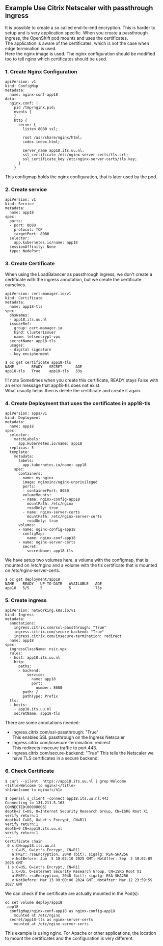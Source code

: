 ## Example Use Citrix Netscaler with passthrough ingress

It is possible to create a so called end-to-end encryption. This is harder to setup and is very application specific.
When you create a passthrough ingress, the OpenShift pod mounts and uses the certificates.  
The application is aware of the certificates, which is not the case when edge termination is used.  
Here the nginx image is used. The nginx configuration should be modified too to tell nginx which certificates should be used.

### 1. Create Nginx Configuration

```code
apiVersion: v1
kind: ConfigMap
metadata:
  name: nginx-conf-app18
data:
  nginx.conf: |
    pid /tmp/nginx.pid;
    events {
    }
    http {
      server {
        listen 8080 ssl;

        root /usr/share/nginx/html;
        index index.html;

        server_name app18.its.uu.nl;
        ssl_certificate /etc/nginx-server-certs/tls.crt;
        ssl_certificate_key /etc/nginx-server-certs/tls.key;
      }
    }
```

This configmap holds the nginx configuration, that is later used by the pod.

### 2. Create service

```code
apiVersion: v1
kind: Service
metadata:
  name: app18
spec:
  ports:
  - port: 8080
    protocol: TCP
    targetPort: 8080
  selector:
    app.kubernetes.io/name: app18
  sessionAffinity: None
  type: NodePort
```

### 3. Create Certificate

When using the LoadBalancer as passthrough ingress, we don't create a certificate with the ingress annotation, but we create the certificate ourselves.

```code
apiVersion: cert-manager.io/v1
kind: Certificate
metadata:
  name: app18-tls
spec:
  dnsNames:
  - app18.its.uu.nl
  issuerRef:
    group: cert-manager.io
    kind: ClusterIssuer
    name: letsencrypt-vpx
  secretName: app18-tls
  usages:
  - digital signature
  - key encipherment
```

```code
$ oc get certificate app18-tls
NAME        READY   SECRET      AGE
app18-tls   True    app18-tls   33s
```

!!! note
    Sometimes when you create this certificate, READY stays False with an error message that app18-tls does not exist.  
    What usually helps then is delete the certificate and create it again.
    
### 4. Create Deployment that uses the certificates in app18-tls

```code
apiVersion: apps/v1
kind: Deployment
metadata:
  name: app18
spec:
  selector:
    matchLabels:
      app.kubernetes.io/name: app18
  replicas: 5
  template:
    metadata:
      labels:
        app.kubernetes.io/name: app18
    spec:
      containers:
      - name: my-nginx
        image: nginxinc/nginx-unprivileged
        ports:
        - containerPort: 8080
        volumeMounts:
        - name: nginx-config-app18
          mountPath: /etc/nginx
          readOnly: true
        - name: nginx-server-certs
          mountPath: /etc/nginx-server-certs
          readOnly: true
      volumes:
      - name: nginx-config-app18
        configMap:
          name: nginx-conf-app18
      - name: nginx-server-certs
        secret:
          secretName: app18-tls
```

We have setup two volumes here, a volume with the configmap, that is mounted on /etc/nginx and a volume with the tls certificate that is mounted on /etc/nginx-server-certs.


```code
$ oc get deployment/app18
NAME    READY   UP-TO-DATE   AVAILABLE   AGE
app18   5/5     5            5           75s
```

### 5. Create ingress

```code
apiVersion: networking.k8s.io/v1
kind: Ingress
metadata:
  annotations:
    ingress.citrix.com/ssl-passthrough: "True"
    ingress.citrix.com/secure-backend: "True"
    ingress.citrix.com/insecure-termination: redirect
  name: app18
spec:
  ingressClassName: nsic-vpx
  rules:
  - host: app18.its.uu.nl
    http:
      paths:
      - backend:
          service:
            name: app18
            port:
              number: 8080
        path: /
        pathType: Prefix
  tls:
  - hosts:
    - app18.its.uu.nl
    secretName: app18-tls
```

There are some annotations needed:  

- ingress.citrix.com/ssl-passthrough: "True"  
This enables SSL passthrough on the Ingress Netscaler
- ingress.citrix.com/insecure-termination: redirect  
This redirects insecure traffic to port 443.
- ingress.citrix.com/secure-backend: "True"
This tells the Netscaler we have TLS certificates in a secure backend.


### 6. Check Certificate

```code
$ curl --silent  https://app18.its.uu.nl | grep Welcome
<title>Welcome to nginx!</title>
<h1>Welcome to nginx!</h1>
```

```code
$ openssl s_client -connect app18.its.uu.nl:443
Connecting to 131.211.5.163
CONNECTED(00000003)
depth=2 C=US, O=Internet Security Research Group, CN=ISRG Root X1
verify return:1
depth=1 C=US, O=Let's Encrypt, CN=R11
verify return:1
depth=0 CN=app18.its.uu.nl
verify return:1
---
Certificate chain
 0 s:CN=app18.its.uu.nl
   i:C=US, O=Let's Encrypt, CN=R11
   a:PKEY: rsaEncryption, 2048 (bit); sigalg: RSA-SHA256
   v:NotBefore: Jun  5 10:02:10 2025 GMT; NotAfter: Sep  3 10:02:09 2025 GMT
 1 s:C=US, O=Let's Encrypt, CN=R11
   i:C=US, O=Internet Security Research Group, CN=ISRG Root X1
   a:PKEY: rsaEncryption, 2048 (bit); sigalg: RSA-SHA256
   v:NotBefore: Mar 13 00:00:00 2024 GMT; NotAfter: Mar 12 23:59:59 2027 GMT
```

We can check if the certificate are actually mounted in the Pod(s):

```code
oc set volume deploy/app18
 app18
  configMap/nginx-conf-app18 as nginx-config-app18
    mounted at /etc/nginx
  secret/app18-tls as nginx-server-certs
    mounted at /etc/nginx-server-certs
```

This example is using nginx. For Apache or other applications, the location to mount the certificates and the configuration is very different.
